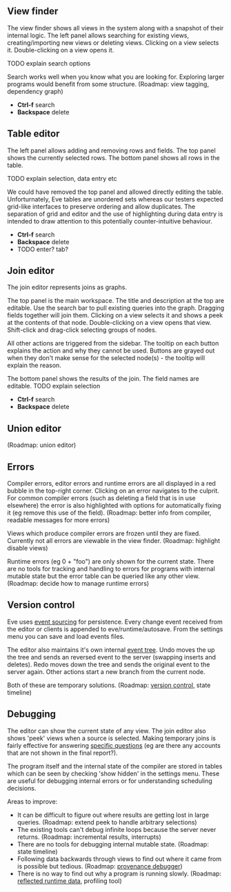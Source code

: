 ## View finder

The view finder shows all views in the system along with a snapshot of their internal logic. The left panel allows searching for existing views, creating/importing new views or deleting views. Clicking on a view selects it. Double-clicking on a view opens it.

TODO explain search options

Search works well when you know what you are looking for. Exploring larger programs would benefit from some structure. (Roadmap: view tagging, dependency graph)

* __Ctrl-f__ search
* __Backspace__ delete

## Table editor

The left panel allows adding and removing rows and fields. The top panel shows the currently selected rows. The bottom panel shows all rows in the table.

TODO explain selection, data entry etc

We could have removed the top panel and allowed directly editing the table. Unforturnately, Eve tables are unordered sets whereas our testers expected grid-like interfaces to preserve ordering and allow duplicates. The separation of grid and editor and the use of highlighting during data entry is intended to draw attention to this potentially counter-intuitive behaviour.

* __Ctrl-f__ search
* __Backspace__ delete
* TODO enter? tab?

## Join editor

The join editor represents joins as graphs.

The top panel is the main workspace. The title and description at the top are editable. Use the search bar to pull existing queries into the graph. Dragging fields together will join them. Clicking on a view selects it and shows a peek at the contents of that node. Double-clicking on a view opens that view. Shift-click and drag-click selecting groups of nodes.

All other actions are triggered from the sidebar. The tooltip on each button explains the action and why they cannot be used. Buttons are grayed out when they don't make sense for the selected node(s) - the tooltip will explain the reason.

The bottom panel shows the results of the join. The field names are editable. TODO explain selection

* __Ctrl-f__ search
* __Backspace__ delete

## Union editor

(Roadmap: union editor)

## Errors

Compiler errors, editor errors and runtime errors are all displayed in a red bubble in the top-right corner. Clicking on an error navigates to the culprit. For common compiler errors (such as deleting a field that is in use elsewhere) the error is also highlighted with options for automatically fixing it (eg remove this use of the field). (Roadmap: better info from compiler, readable messages for more errors)

Views which produce compiler errors are frozen until they are fixed. Currently not all errors are viewable in the view finder. (Roadmap: highlight disable views)

Runtime errors (eg 0 + "foo") are only shown for the current state. There are no tools for tracking and handling to errors for programs with internal mutable state but the error table can be queried like any other view. (Roadmap: decide how to manage runtime errors)

## Version control

Eve uses [event sourcing](http://www.confluent.io/blog/making-sense-of-stream-processing/) for persistence. Every change event received from the editor or clients is appended to eve/runtime/autosave. From the settings menu you can save and load events files.

The editor also maintains it's own internal [event tree](http://www.emacswiki.org/emacs/UndoTree). Undo moves the up the tree and sends an reversed event to the server (swapping inserts and deletes). Redo moves down the tree and sends the original event to the server again. Other actions start a new branch from the current node.

Both of these are temporary solutions. (Roadmap: [version control](http://incidentalcomplexity.com/2015/04/22/version-control/), state timeline)

## Debugging

The editor can show the current state of any view. The join editor also shows 'peek' views when a source is selected. Making temporary joins is fairly effective for answering [specific questions](http://www.cs.cmu.edu/~NatProg/papers/MyersICPC2013NatProg.pdf) (eg are there any accounts that are not shown in the final report?).

The program itself and the internal state of the compiler are stored in tables which can be seen by checking 'show hidden' in the settings menu. These are useful for debugging internal errors or for understanding scheduling decisions.

Areas to improve:

* It can be difficult to figure out where results are getting lost in large queries. (Roadmap: extend peek to handle arbitrary selections)
* The existing tools can't debug infinite loops because the server never returns. (Roadmap: incremental results, interrupts)
* There are no tools for debugging internal mutable state. (Roadmap: state timeline)
* Following data backwards through views to find out where it came from is possible but tedious. (Roadmap: [provenance debugger](http://yanniss.github.io/DeclarativeDebugging.pdf))
* There is no way to find out why a program is running slowly. (Roadmap: [reflected runtime data](http://www.neilconway.org/docs/booma_eurosys2010.pdf), profiling tool)